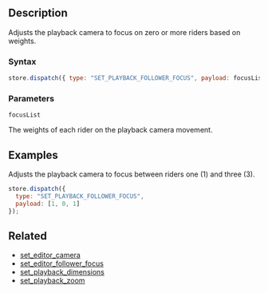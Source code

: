 ## Description

Adjusts the playback camera to focus on zero or more riders based on weights.

### Syntax

```js
store.dispatch({ type: "SET_PLAYBACK_FOLLOWER_FOCUS", payload: focusList });
```

### Parameters

`focusList`

The weights of each rider on the playback camera movement.

## Examples

Adjusts the playback camera to focus between riders one (1) and three (3).

```js
store.dispatch({
  type: "SET_PLAYBACK_FOLLOWER_FOCUS",
  payload: [1, 0, 1]
});
```

## Related

- [set_editor_camera](./set_editor_camera.md)
- [set_editor_follower_focus](./set_editor_follower_focus.md)
- [set_playback_dimensions](./set_playback_dimensions.md)
- [set_playback_zoom](./set_playback_zoom.md)
